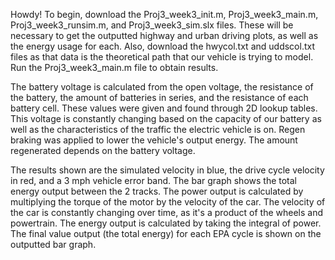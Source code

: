 Howdy! To begin, download the Proj3_week3_init.m, Proj3_week3_main.m, Proj3_week3_runsim.m, and Proj3_week3_sim.slx files. These will be necessary to get the outputted highway and urban driving plots, as well as the energy usage for each. Also, download the hwycol.txt and uddscol.txt files as that data is the theoretical path that our vehicle is trying to model. Run the Proj3_week3_main.m file to obtain results.

The battery voltage is calculated from the open voltage, the resistance of the battery, the amount of batteries in series, and the resistance of each battery cell. These values were given and found through 2D lookup tables. This voltage is constantly changing based on the capacity of our battery as well as the characteristics of the traffic the electric vehicle is on. Regen braking was applied to lower the vehicle's output energy. The amount regenerated depends on the battery voltage. 

The results shown are the simulated velocity in blue, the drive cycle velocity in red, and a 3 mph vehicle error band. The bar graph shows the total energy output between the 2 tracks. The power output is calculated by multiplying the torque of the motor by the velocity of the car. The velocity of the car is constantly changing over time, as it's a product of the wheels and powertrain. The energy output is calculated by taking the integral of power. The final value output (the total energy) for each EPA cycle is shown on the outputted bar graph.
